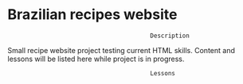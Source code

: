 # Brazilian recipes website
                                            Description
Small recipe website project testing current HTML skills. Content and lessons will be listed here while project is in progress.

                                            Lessons
